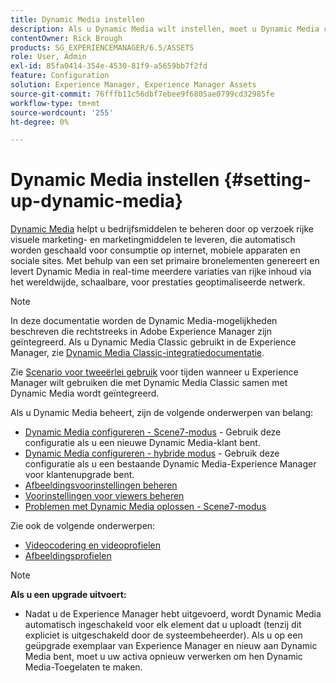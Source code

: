 ```yaml
---
title: Dynamic Media instellen
description: Als u Dynamic Media wilt instellen, moet u Dynamic Media configureren en voorinstellingen voor afbeeldingen en viewers beheren.
contentOwner: Rick Brough
products: SG_EXPERIENCEMANAGER/6.5/ASSETS
role: User, Admin
exl-id: 85fa0414-354e-4530-81f9-a5659bb7f2fd
feature: Configuration
solution: Experience Manager, Experience Manager Assets
source-git-commit: 76fffb11c56dbf7ebee9f6805ae0799cd32985fe
workflow-type: tm+mt
source-wordcount: '255'
ht-degree: 0%

---
```


# Dynamic Media instellen {#setting-up-dynamic-media}

[Dynamic Media](https://business.adobe.com/products/experience-manager/assets/dynamic-media.html) helpt u bedrijfsmiddelen te beheren door op verzoek rijke visuele marketing- en marketingmiddelen te leveren, die automatisch worden geschaald voor consumptie op internet, mobiele apparaten en sociale sites. Met behulp van een set primaire bronelementen genereert en levert Dynamic Media in real-time meerdere variaties van rijke inhoud via het wereldwijde, schaalbare, voor prestaties geoptimaliseerde netwerk.

>[!NOTE]
>
>In deze documentatie worden de Dynamic Media-mogelijkheden beschreven die rechtstreeks in Adobe Experience Manager zijn geïntegreerd. Als u Dynamic Media Classic gebruikt in de Experience Manager, zie [Dynamic Media Classic-integratiedocumentatie](/help/sites-administering/scene7.md).
>
>Zie [Scenario voor tweeërlei gebruik](/help/sites-administering/scene7.md#dual-use-scenario) voor tijden wanneer u Experience Manager wilt gebruiken die met Dynamic Media Classic samen met Dynamic Media wordt geïntegreerd.

Als u Dynamic Media beheert, zijn de volgende onderwerpen van belang:

* [Dynamic Media configureren - Scene7-modus](config-dms7.md) - Gebruik deze configuratie als u een nieuwe Dynamic Media-klant bent.
* [Dynamic Media configureren - hybride modus](config-dynamic.md) - Gebruik deze configuratie als u een bestaande Dynamic Media-Experience Manager voor klantenupgrade bent.
* [Afbeeldingsvoorinstellingen beheren](managing-image-presets.md)
* [Voorinstellingen voor viewers beheren](managing-viewer-presets.md)
* [Problemen met Dynamic Media oplossen - Scene7-modus](troubleshoot-dms7.md)

Zie ook de volgende onderwerpen:

* [Videocodering en videoprofielen](video-profiles.md)
* [Afbeeldingsprofielen](image-profiles.md)

>[!NOTE]
>
>**Als u een upgrade uitvoert:**
>
>* Nadat u de Experience Manager hebt uitgevoerd, wordt Dynamic Media automatisch ingeschakeld voor elk element dat u uploadt (tenzij dit expliciet is uitgeschakeld door de systeembeheerder). Als u op een geüpgrade exemplaar van Experience Manager en nieuw aan Dynamic Media bent, moet u uw activa opnieuw verwerken om hen Dynamic Media-Toegelaten te maken.


